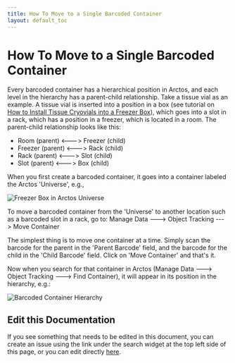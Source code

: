 ```yaml
---
title: How To Move to a Single Barcoded Container
layout: default_toc
---
```

# How To Move to a Single Barcoded Container

Every barcoded container has a hierarchical position in Arctos, and each level in the hierarchy has a parent-child relationship. Take a tissue vial as an example. A tissue vial is inserted into a position in a box (see tutorial on [How to Install Tissue Cryovials into a Freezer Box](https://github.com/ArctosDB/documentation-wiki/wiki/How-to-Install-Tissue-Cryovials-Into-a-Freezer-Box)), which goes into a slot in a rack, which has a position in a freezer, which is located in a room. The parent-child relationship looks like this:

* Room (parent) <---> Freezer (child)
* Freezer (parent) <---> Rack (child)
* Rack (parent) <---> Slot (child)
* Slot (parent) <---> Box (child)

When you first create a barcoded container, it goes into a container labeled the Arctos 'Universe', e.g.,

![Freezer Box in Arctos Universe](https://github.com/ArctosDB/documentation-wiki/blob/master/tutorial_images/freezerbox_in_universe.PNG)

To move a barcoded container from the 'Universe' to another location such as a barcoded slot in a rack, go to:
Manage Data ---> Object Tracking ---> Move Container

The simplest thing is to move one container at a time. Simply scan the barcode for the parent in the 'Parent Barcode' field, and the barcode for the child in the 'Child Barcode' field. Click on 'Move Container' and that's it.

Now when you search for that container in Arctos (Manage Data ---> Object Tracking ---> Find Container), it will appear in its position in the hierarchy, e.g.:

![Barcoded Container Hierarchy](https://github.com/ArctosDB/documentation-wiki/blob/master/tutorial_images/barcoded_container_hierarchy.PNG)

## Edit this Documentation

If you see something that needs to be edited in this document, you can create an issue using the link under the search widget at the top left side of this page, or you can edit directly <a href="https://github.com/ArctosDB/documentation-wiki/edit/gh-pages/_how_to/How-to-Move-a-Single-Barcoded-Container.markdown" target="_blank">here</a>.
